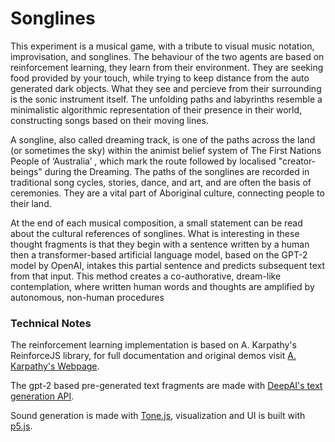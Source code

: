 # Songlines

This experiment is a musical game, with a tribute to visual music notation, improvisation, and songlines. The behaviour of the two agents are based on reinforcement learning, they learn from their environment. They are seeking food provided by your touch, while trying to keep distance from the auto generated dark objects. What they see and percieve from their surrounding is the sonic instrument itself. The unfolding paths and labyrinths resemble a minimalistic algorithmic representation of their presence in their world, constructing songs based on their moving lines. 

A songline, also called dreaming track, is one of the paths across the land (or sometimes the sky) within the animist belief system of The First Nations People of ‘Australia’ , which mark the route followed by localised "creator-beings" during the Dreaming. The paths of the songlines are recorded in traditional song cycles, stories, dance, and art, and are often the basis of ceremonies. They are a vital part of Aboriginal culture, connecting people to their land.

At the end of each musical composition, a small statement can be read about the cultural references of songlines. What is interesting in these thought fragments is that they begin with a sentence written by a human then a transformer-based artificial language model, based on the GPT-2 model by OpenAI, intakes this partial sentence and predicts subsequent text from that input. This method creates a co-authorative, dream-like contemplation, where written human words and thoughts are amplified by autonomous, non-human procedures 

### Technical Notes

The reinforcement learning implementation is based on A. Karpathy's ReinforceJS library, for full documentation and original demos visit [A. Karpathy's Webpage](http://cs.stanford.edu/people/karpathy/reinforcejs).

The gpt-2 based pre-generated text fragments are made with [DeepAI's text generation API](https://deepai.org/machine-learning-model/text-generator).

Sound generation is made with [Tone.js](https://tonejs.github.io/), visualization and UI is built with [p5.js](https://p5js.org/).


